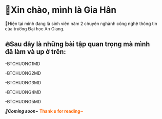 # 🌹Xin chào, mình là Gia Hân

🚩Hiện tại mình đang là sinh viên năm 2 chuyên nghành công nghệ thông tin của trường Đại học An Giang.
## 🔥Sau đây là những bài tập quan trọng mà mình đã làm và up ở trên:
-BTCHUONG1MD

-BTCHUONG2MD

-BTCHUONG3MD

-BTCHUONG4MD

-BTCHUONG5MD

***🥰Coming soon~***
<span style="color:#ff6600">**Thank u for reading~**</span>
